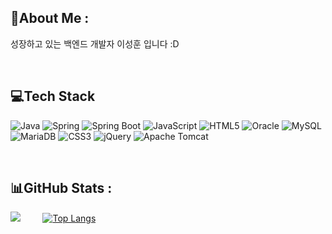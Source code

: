 ## 💫About Me :
성장하고 있는 백엔드 개발자 이성훈 입니다 :D

<br>

## 💻Tech Stack
![Java](https://img.shields.io/badge/Java-%23ED8B00.svg?style=flat&logo=java&logoColor=white)
![Spring](https://img.shields.io/badge/Spring-%236DB33F.svg?style=flat&logo=spring&logoColor=white)
![Spring Boot](https://img.shields.io/badge/Spring%20Boot-%236DB33F.svg?style=flat&logo=Spring%20Boot&logoColor=white&)
![JavaScript](https://img.shields.io/badge/JavaScript-%23323330.svg?style=flat&logo=javascript&logoColor=%23F7DF1E)
![HTML5](https://img.shields.io/badge/HTML5-E34F26.svg?style=flat&logo=html5&logoColor=white)
![Oracle](https://img.shields.io/badge/Oracle-F80000.svg?style=flat&logo=oracle&logoColor=white)
![MySQL](https://img.shields.io/badge/MySQL-4479A1.svg?style=flat&logo=mysql&logoColor=white)
![MariaDB](https://img.shields.io/badge/MariaDB-003545.svg?style=flat&logo=mariadb&logoColor=white)
![CSS3](https://img.shields.io/badge/CSS3-1572B6.svg?style=flat&logo=css3&logoColor=white)
![jQuery](https://img.shields.io/badge/jQuery-0769AD.svg?style=flat&logo=jquery&logoColor=white)
![Apache Tomcat](https://img.shields.io/badge/Apache%20Tomcat-F8DC75.svg?style=flat&logo=apache-tomcat&logoColor=black)

<br>

## 📊GitHub Stats :
![](https://github-readme-stats.vercel.app/api?username=polodumbo&theme=react&hide_border=true&include_all_commits=true&count_private=false) &nbsp;  &nbsp;  &nbsp;  &nbsp; 
[![Top Langs](https://github-readme-stats.vercel.app/api/top-langs/?username=polodumbo&layout=compact&theme=react&&hide_border=true)](https://github.com/polodumbo/polodumbo)
